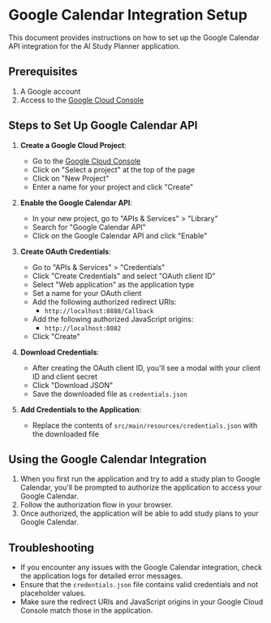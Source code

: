 # Google Calendar Integration Setup

This document provides instructions on how to set up the Google Calendar API integration for the AI Study Planner application.

## Prerequisites

1. A Google account
2. Access to the [Google Cloud Console](https://console.cloud.google.com/)

## Steps to Set Up Google Calendar API

1. **Create a Google Cloud Project**:
   - Go to the [Google Cloud Console](https://console.cloud.google.com/)
   - Click on "Select a project" at the top of the page
   - Click on "New Project"
   - Enter a name for your project and click "Create"

2. **Enable the Google Calendar API**:
   - In your new project, go to "APIs & Services" > "Library"
   - Search for "Google Calendar API"
   - Click on the Google Calendar API and click "Enable"

3. **Create OAuth Credentials**:
   - Go to "APIs & Services" > "Credentials"
   - Click "Create Credentials" and select "OAuth client ID"
   - Select "Web application" as the application type
   - Set a name for your OAuth client
   - Add the following authorized redirect URIs:
     - `http://localhost:8888/Callback`
   - Add the following authorized JavaScript origins:
     - `http://localhost:8082`
   - Click "Create"

4. **Download Credentials**:
   - After creating the OAuth client ID, you'll see a modal with your client ID and client secret
   - Click "Download JSON"
   - Save the downloaded file as `credentials.json`

5. **Add Credentials to the Application**:
   - Replace the contents of `src/main/resources/credentials.json` with the downloaded file

## Using the Google Calendar Integration

1. When you first run the application and try to add a study plan to Google Calendar, you'll be prompted to authorize the application to access your Google Calendar.
2. Follow the authorization flow in your browser.
3. Once authorized, the application will be able to add study plans to your Google Calendar.

## Troubleshooting

- If you encounter any issues with the Google Calendar integration, check the application logs for detailed error messages.
- Ensure that the `credentials.json` file contains valid credentials and not placeholder values.
- Make sure the redirect URIs and JavaScript origins in your Google Cloud Console match those in the application.
